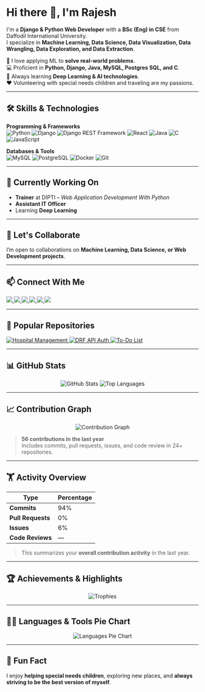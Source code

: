 # Hi there 👋, I'm Rajesh

I'm a **Django & Python Web Developer** with a **BSc (Eng) in CSE** from Daffodil International University.  
I specialize in **Machine Learning, Data Science, Data Visualization, Data Wrangling, Data Exploration, and Data Extraction**.  

🌱 I love applying ML to **solve real-world problems**.  
💻 Proficient in **Python, Django, Java, MySQL, Postgres SQL, and C**.  
🎯 Always learning **Deep Learning & AI technologies**.  
❤️ Volunteering with special needs children and traveling are my passions.

---

## 🛠 Skills & Technologies

**Programming & Frameworks**  
![Python](https://img.shields.io/badge/Python-3776AB?style=for-the-badge&logo=python&logoColor=white)
![Django](https://img.shields.io/badge/Django-092E20?style=for-the-badge&logo=django&logoColor=white)
![Django REST Framework](https://img.shields.io/badge/DRF-000000?style=for-the-badge&logo=django&logoColor=white)
![React](https://img.shields.io/badge/React-61DAFB?style=for-the-badge&logo=react&logoColor=black)
![Java](https://img.shields.io/badge/Java-ED8B00?style=for-the-badge&logo=java&logoColor=white)
![C](https://img.shields.io/badge/C-00599C?style=for-the-badge&logo=c&logoColor=white)
![JavaScript](https://img.shields.io/badge/JavaScript-F7DF1E?style=for-the-badge&logo=javascript&logoColor=black)

**Databases & Tools**  
![MySQL](https://img.shields.io/badge/MySQL-4479A1?style=for-the-badge&logo=mysql&logoColor=white)
![PostgreSQL](https://img.shields.io/badge/PostgreSQL-336791?style=for-the-badge&logo=postgresql&logoColor=white)
![Docker](https://img.shields.io/badge/Docker-2496ED?style=for-the-badge&logo=docker&logoColor=white)
![Git](https://img.shields.io/badge/Git-F05032?style=for-the-badge&logo=git&logoColor=white)

---

## 🔭 Currently Working On
- **Trainer** at DIPTI – *Web Application Development With Python*  
- **Assistant IT Officer**  
- Learning **Deep Learning**

---

## 👯 Let's Collaborate
I’m open to collaborations on **Machine Learning, Data Science, or Web Development projects**.  

---

## 📫 Connect With Me

<p align="left">
  <a href="https://github.com/rajeshdiu" target="_blank">
    <img src="https://img.shields.io/badge/GitHub-181717?style=for-the-badge&logo=github&logoColor=white"/>
  </a>
  <a href="https://www.linkedin.com/in/rajeshitor/" target="_blank">
    <img src="https://img.shields.io/badge/LinkedIn-0A66C2?style=for-the-badge&logo=linkedin&logoColor=white"/>
  </a>
  <a href="https://www.facebook.com/rajeshdasitor/" target="_blank">
    <img src="https://img.shields.io/badge/Facebook-1877F2?style=for-the-badge&logo=facebook&logoColor=white"/>
  </a>
  <a href="https://www.instagram.com/rajeshitor1212/" target="_blank">
    <img src="https://img.shields.io/badge/Instagram-E4405F?style=for-the-badge&logo=instagram&logoColor=white"/>
  </a>
  <a href="https://twitter.com/rajeshitor" target="_blank">
    <img src="https://img.shields.io/badge/Twitter-1DA1F2?style=for-the-badge&logo=twitter&logoColor=white"/>
  </a>
  <a href="https://www.youtube.com/c/CreativeCodersbd" target="_blank">
    <img src="https://img.shields.io/badge/YouTube-FF0000?style=for-the-badge&logo=youtube&logoColor=white"/>
  </a>
</p>

---

## 🌟 Popular Repositories

<p align="left">
  <a href="https://github.com/rajeshdiu/Basic-CRUD-Operation-On-Hospital-Management-System-NSDA_B6">
    <img alt="Hospital Management" src="https://github-readme-stats.vercel.app/api/pin/?username=rajeshdiu&repo=Basic-CRUD-Operation-On-Hospital-Management-System-NSDA_B6&theme=radical" />
  </a>
  <a href="https://github.com/rajeshdiu/DRF-API-Authentication-with-Job-Portal">
    <img alt="DRF API Auth" src="https://github-readme-stats.vercel.app/api/pin/?username=rajeshdiu&repo=DRF-API-Authentication-with-Job-Portal&theme=radical" />
  </a>
  <a href="https://github.com/rajeshdiu/To-Do-List-Djagno-And-React">
    <img alt="To-Do List" src="https://github-readme-stats.vercel.app/api/pin/?username=rajeshdiu&repo=To-Do-List-Djagno-And-React&theme=radical" />
  </a>
</p>

---

## 📊 GitHub Stats

<p align="center">
  <img src="https://github-readme-stats.vercel.app/api?username=rajeshdiu&show_icons=true&theme=radical&count_private=true" alt="GitHub Stats" />
  <img src="https://github-readme-stats.vercel.app/api/top-langs/?username=rajeshdiu&layout=compact&theme=radical" alt="Top Languages" />
</p>

---

## 📈 Contribution Graph

<p align="center">
  <img src="https://github-readme-activity-graph.vercel.app/graph?username=rajeshdiu&theme=react-dark&hide_border=true" alt="Contribution Graph" />
</p>

> **56 contributions in the last year**  
> Includes commits, pull requests, issues, and code review in 24+ repositories.

---

## 🏋️ Activity Overview

| Type | Percentage |
|------|------------|
| **Commits** | 94% |
| **Pull Requests** | 0% |
| **Issues** | 6% |
| **Code Reviews** | — |

> This summarizes your **overall contribution activity** in the last year.

---

## 🏆 Achievements & Highlights

<p align="center">
  <img src="https://github-profile-trophy.vercel.app/?username=rajeshdiu&theme=radical&no-frame=true&column=7" alt="Trophies" />
</p>

---

## 👨‍💻 Languages & Tools Pie Chart

<p align="center">
  <img src="https://github-readme-stats.vercel.app/api/top-langs/?username=rajeshdiu&langs_count=8&layout=pie&theme=radical" alt="Languages Pie Chart" />
</p>

---

## 🌱 Fun Fact
I enjoy **helping special needs children**, exploring new places, and **always striving to be the best version of myself**.
